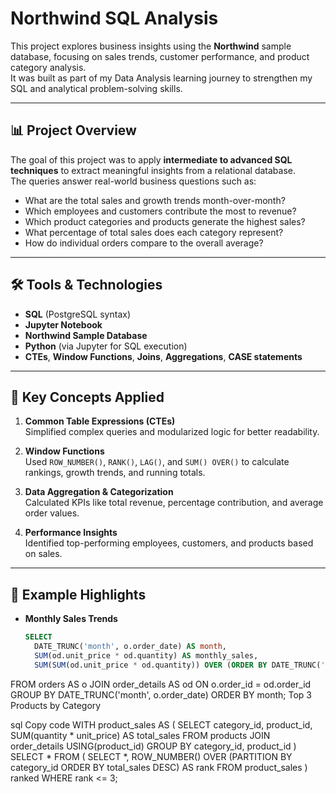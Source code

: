 # Northwind SQL Analysis

This project explores business insights using the **Northwind** sample database, focusing on sales trends, customer performance, and product category analysis.  
It was built as part of my Data Analysis learning journey to strengthen my SQL and analytical problem-solving skills.

---

## 📊 Project Overview

The goal of this project was to apply **intermediate to advanced SQL techniques** to extract meaningful insights from a relational database.  
The queries answer real-world business questions such as:

- What are the total sales and growth trends month-over-month?
- Which employees and customers contribute the most to revenue?
- Which product categories and products generate the highest sales?
- What percentage of total sales does each category represent?
- How do individual orders compare to the overall average?

---

## 🛠️ Tools & Technologies
- **SQL** (PostgreSQL syntax)
- **Jupyter Notebook**
- **Northwind Sample Database**
- **Python** (via Jupyter for SQL execution)
- **CTEs**, **Window Functions**, **Joins**, **Aggregations**, **CASE statements**

---

## 🧩 Key Concepts Applied

1. **Common Table Expressions (CTEs)**  
   Simplified complex queries and modularized logic for better readability.

2. **Window Functions**  
   Used `ROW_NUMBER()`, `RANK()`, `LAG()`, and `SUM() OVER()` to calculate rankings, growth trends, and running totals.

3. **Data Aggregation & Categorization**  
   Calculated KPIs like total revenue, percentage contribution, and average order values.

4. **Performance Insights**  
   Identified top-performing employees, customers, and products based on sales.

---

## 🧾 Example Highlights

- **Monthly Sales Trends**
  ```sql
  SELECT 
    DATE_TRUNC('month', o.order_date) AS month,
    SUM(od.unit_price * od.quantity) AS monthly_sales,
    SUM(SUM(od.unit_price * od.quantity)) OVER (ORDER BY DATE_TRUNC('month', o.order_date)) AS running_total
FROM 
    orders AS o
JOIN 
    order_details AS od
    ON o.order_id = od.order_id
GROUP BY 
    DATE_TRUNC('month', o.order_date)
ORDER BY 
    month; 
Top 3 Products by Category

sql
Copy code
WITH product_sales AS (
  SELECT category_id, product_id, SUM(quantity * unit_price) AS total_sales
  FROM products
  JOIN order_details USING(product_id)
  GROUP BY category_id, product_id
)
SELECT * FROM (
  SELECT *, ROW_NUMBER() OVER (PARTITION BY category_id ORDER BY total_sales DESC) AS rank
  FROM product_sales
) ranked
WHERE rank <= 3;
